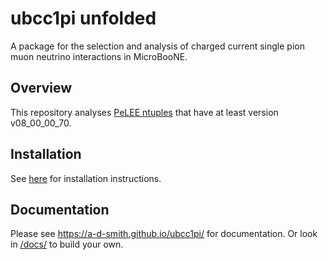 # ubcc1pi unfolded
A package for the selection and analysis of charged current single pion muon neutrino interactions in MicroBooNE.

## Overview
This repository analyses [PeLEE ntuples](https://github.com/ubneutrinos/searchingfornues) that have at least version v08_00_00_70.

## Installation
See [here](INSTALLME.md) for installation instructions.

## Documentation

Please see <https://a-d-smith.github.io/ubcc1pi/> for documentation. Or look in [/docs/](docs/) to build your own.
